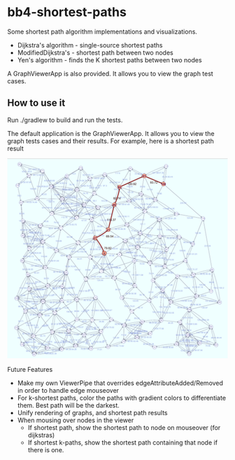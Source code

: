 # bb4-shortest-paths

Some shortest path algorithm implementations and visualizations.
 - Dijkstra's algorithm - single-source shortest paths 
 - ModifiedDijkstra's - shortest path between two nodes
 - Yen's algorithm - finds the K shortest paths between two nodes

A GraphViewerApp is also provided. It allows you to view the graph test cases.

## How to use it

Run ./gradlew to build and run the tests.

The default application is the GraphViewerApp. It allows you to view the graph tests cases and their results.
For example, here is a shortest path result

![Mosue over to see shortest path to node](images/sp_120_dijkstra_solution.png)

Future Features
- Make my own ViewerPipe that overrides edgeAttributeAdded/Removed in order to handle edge mouseover
- For k-shortest paths, color the paths with gradient colors to differentiate them. Best path will be the darkest.
- Unify rendering of graphs, and shortest path results
- When mousing over nodes in the viewer
  - If shortest path, show the shortest path to node on mouseover (for dijkstras)
  - If shortest k-paths, show the shortest path containing that node if there is one.



